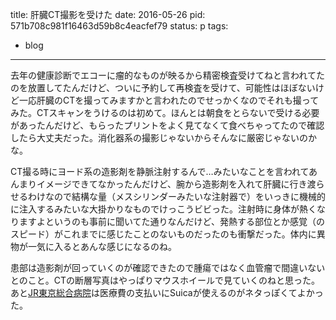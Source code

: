 title: 肝臓CT撮影を受けた
date: 2016-05-26
pid: 571b708c981f16463d59b8c4eacfef79
status: p
tags:
- blog
---

去年の健康診断でエコーに瘤的なものが映るから精密検査受けてねと言われてたのを放置してたんだけど、ついに予約して再検査を受けて、可能性はほぼないけど一応肝臓のCTを撮ってみますかと言われたのでせっかくなのでそれも撮ってみた。CTスキャンをうけるのは初めて。ほんとは朝食をとらないで受ける必要があったんだけど、もらったプリントをよく見てなくて食べちゃってたので確認したら大丈夫だった。消化器系の撮影じゃないからそんなに厳密じゃないのかな。

CT撮る時にヨード系の造影剤を静脈注射するんで…みたいなことを言われてあんまりイメージできてなかったんだけど、腕から造影剤を入れて肝臓に行き渡らせるわけなので結構な量（メスシリンダーみたいな注射器で）をいっきに機械的に注入するみたいな大掛かりなものでけっこうビビった。注射時に身体が熱くなりますよというのも事前に聞いてた通りなんだけど、発熱する部位とか感覚（のスピード）がこれまでに感じたことのないものだったのも衝撃だった。体内に異物が一気に入るとあんな感じになるのね。

患部は造影剤が回っていくのが確認できたので腫瘍ではなく血管瘤で間違いないとのこと。CTの断層写真はやっぱりマウスホイールで見ていくのねと思った。あと[JR東京総合病院][1]は医療費の支払いにSuicaが使えるのがネタっぽくてよかった。

[1]:	http://www.jreast.co.jp/hospital/index.html/